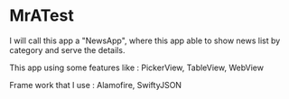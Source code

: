 # MrATest
I will call this app a "NewsApp", where this app able to show news list by category and serve the details.

This app using some features like :
PickerView, TableView, WebView

Frame work that I use :
Alamofire, SwiftyJSON
